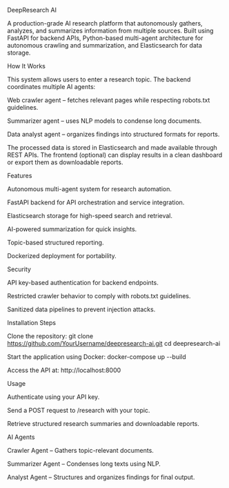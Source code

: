 DeepResearch AI

A production-grade AI research platform that autonomously gathers, analyzes, and summarizes information from multiple sources. Built using FastAPI for backend APIs, Python-based multi-agent architecture for autonomous crawling and summarization, and Elasticsearch for data storage.

How It Works

This system allows users to enter a research topic.
The backend coordinates multiple AI agents:

Web crawler agent – fetches relevant pages while respecting robots.txt guidelines.

Summarizer agent – uses NLP models to condense long documents.

Data analyst agent – organizes findings into structured formats for reports.

The processed data is stored in Elasticsearch and made available through REST APIs.
The frontend (optional) can display results in a clean dashboard or export them as downloadable reports.

Features

Autonomous multi-agent system for research automation.

FastAPI backend for API orchestration and service integration.

Elasticsearch storage for high-speed search and retrieval.

AI-powered summarization for quick insights.

Topic-based structured reporting.

Dockerized deployment for portability.

Security

API key-based authentication for backend endpoints.

Restricted crawler behavior to comply with robots.txt guidelines.

Sanitized data pipelines to prevent injection attacks.

Installation Steps

Clone the repository:
git clone https://github.com/YourUsername/deepresearch-ai.git
cd deepresearch-ai

Start the application using Docker:
docker-compose up --build

Access the API at:
http://localhost:8000

Usage

Authenticate using your API key.

Send a POST request to /research with your topic.

Retrieve structured research summaries and downloadable reports.

AI Agents

Crawler Agent – Gathers topic-relevant documents.

Summarizer Agent – Condenses long texts using NLP.

Analyst Agent – Structures and organizes findings for final output.
